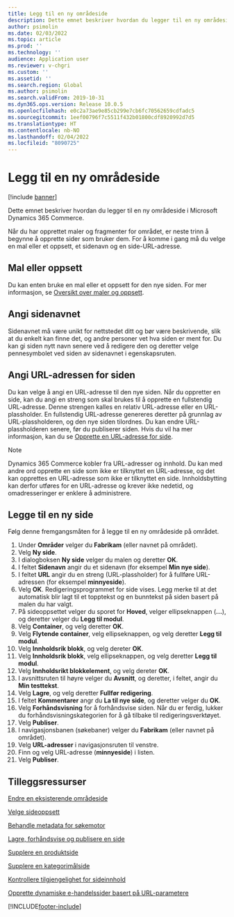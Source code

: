```yaml
---
title: Legg til en ny områdeside
description: Dette emnet beskriver hvordan du legger til en ny områdeside i Microsoft Dynamics 365 Commerce.
author: psimolin
ms.date: 02/03/2022
ms.topic: article
ms.prod: ''
ms.technology: ''
audience: Application user
ms.reviewer: v-chgri
ms.custom: ''
ms.assetid: ''
ms.search.region: Global
ms.author: psimolin
ms.search.validFrom: 2019-10-31
ms.dyn365.ops.version: Release 10.0.5
ms.openlocfilehash: e0c2a73ae9e85cb299e7cb6fc70562659cdfadc5
ms.sourcegitcommit: 1eef00796f7c5511f432b01800cdf8920992d7d5
ms.translationtype: HT
ms.contentlocale: nb-NO
ms.lasthandoff: 02/04/2022
ms.locfileid: "8090725"
---
```

# <a name="add-a-new-site-page"></a>Legg til en ny områdeside

[!include [banner](includes/banner.md)]

Dette emnet beskriver hvordan du legger til en ny områdeside i Microsoft Dynamics 365 Commerce.

Når du har opprettet maler og fragmenter for området, er neste trinn å begynne å opprette sider som bruker dem. For å komme i gang må du velge en mal eller et oppsett, et sidenavn og en side-URL-adresse.

## <a name="template-or-layout"></a>Mal eller oppsett

Du kan enten bruke en mal eller et oppsett for den nye siden. For mer informasjon, se [Oversikt over maler og oppsett](templates-layouts-overview.md).

## <a name="specify-the-page-name"></a>Angi sidenavnet

Sidenavnet må være unikt for nettstedet ditt og bør være beskrivende, slik at du enkelt kan finne det, og andre personer vet hva siden er ment for. Du kan gi siden nytt navn senere ved å redigere den og deretter velge pennesymbolet ved siden av sidenavnet i egenskapsruten.

## <a name="specify-the-page-url"></a>Angi URL-adressen for siden

Du kan velge å angi en URL-adresse til den nye siden. Når du oppretter en side, kan du angi en streng som skal brukes til å opprette en fullstendig URL-adresse. Denne strengen kalles en relativ URL-adresse eller en URL-plassholder. En fullstendig URL-adresse genereres deretter på grunnlag av URL-plassholderen, og den nye siden tilordnes. Du kan endre URL-plassholderen senere, før du publiserer siden. Hvis du vil ha mer informasjon, kan du se [Opprette en URL-adresse for side](create-page-URL.md).

> [!NOTE]
> Dynamics 365 Commerce kobler fra URL-adresser og innhold. Du kan med andre ord opprette en side som ikke er tilknyttet en URL-adresse, og det kan opprettes en URL-adresse som ikke er tilknyttet en side. Innholdsbytting kan derfor utføres for en URL-adresse og krever ikke nedetid, og omadresseringer er enklere å administrere.

## <a name="add-a-new-page"></a>Legge til en ny side

Følg denne fremgangsmåten for å legge til en ny områdeside på området.

1. Under **Områder** velger du **Fabrikam** (eller navnet på området).
1. Velg **Ny side**.
1. I dialogboksen **Ny side** velger du malen og deretter **OK**.
1. I feltet **Sidenavn** angir du et sidenavn (for eksempel **Min nye side**).
1. I feltet **URL** angir du en streng (URL-plassholder) for å fullføre URL-adressen (for eksempel **minnyeside**).
1. Velg **OK**. Redigeringsprogrammet for side vises. Legg merke til at det automatisk blir lagt til et topptekst og en bunntekst på siden basert på malen du har valgt.
1. På sideoppsettet velger du sporet for **Hoved**, velger ellipseknappen (**...**), og deretter velger du **Legg til modul**.
1. Velg **Container**, og velg deretter **OK**.
1. Velg **Flytende container**, velg ellipseknappen, og velg deretter **Legg til modul**.
1. Velg **Innholdsrik blokk**, og velg dereter **OK**.
1. Velg **Innholdsrik blokk**, velg ellipseknappen, og velg deretter **Legg til modul**.
1. Velg **Innholdsrikt blokkelement**, og velg dereter **OK**.
1. I avsnittsruten til høyre velger du **Avsnitt**, og deretter, i feltet, angir du **Min testtekst**.
1. Velg **Lagre**, og velg deretter **Fullfør redigering**.
1. I feltet **Kommentarer** angr du **La til nye side**, og deretter velger du **OK**.
1. Velg **Forhåndsvisning** for å forhåndsvise siden. Når du er ferdig, lukker du forhåndsvisningskategorien for å gå tilbake til redigeringsverktøyet.
1. Velg **Publiser**.
1. I navigasjonsbanen (søkebaner) velger du **Fabrikam** (eller navnet på området).
1. Velg **URL-adresser** i navigasjonsruten til venstre.
1. Finn og velg URL-adresse (**minnyeside**) i listen.
1. Velg **Publiser**.

## <a name="additional-resources"></a>Tilleggsressurser

[Endre en eksisterende områdeside](modify-existing-page.md)

[Velge sideoppsett](select-page-layouts.md)

[Behandle metadata for søkemotor](manage-seo-metadata.md)

[Lagre, forhåndsvise og publisere en side](save-preview-publish-page.md)

[Supplere en produktside](enrich-product-page.md)

[Supplere en kategorimålside](enrich-category-page.md)

[Kontrollere tilgjengelighet for sideinnhold](verify-accessibility.md)

[Opprette dynamiske e-handelssider basert på URL-parametere](create-dynamic-pages.md)


[!INCLUDE[footer-include](../includes/footer-banner.md)]
